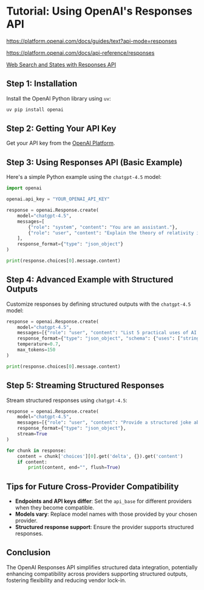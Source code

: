 # Tutorial: Using OpenAI's Responses API

https://platform.openai.com/docs/guides/text?api-mode=responses

https://platform.openai.com/docs/api-reference/responses

[Web Search and States with Responses API](https://cookbook.openai.com/examples/responses_api/responses_example)

## Step 1: Installation

Install the OpenAI Python library using `uv`:

```bash
uv pip install openai
```

## Step 2: Getting Your API Key

Get your API key from the [OpenAI Platform](https://platform.openai.com/api-keys).

## Step 3: Using Responses API (Basic Example)

Here's a simple Python example using the `chatgpt-4.5` model:

```python
import openai

openai.api_key = "YOUR_OPENAI_API_KEY"

response = openai.Response.create(
    model="chatgpt-4.5",
    messages=[
        {"role": "system", "content": "You are an assistant."},
        {"role": "user", "content": "Explain the theory of relativity in simple terms."}
    ],
    response_format={"type": "json_object"}
)

print(response.choices[0].message.content)
```

## Step 4: Advanced Example with Structured Outputs

Customize responses by defining structured outputs with the `chatgpt-4.5` model:

```python
response = openai.Response.create(
    model="chatgpt-4.5",
    messages=[{"role": "user", "content": "List 5 practical uses of AI."}],
    response_format={"type": "json_object", "schema": {"uses": ["string"]}},
    temperature=0.7,
    max_tokens=150
)

print(response.choices[0].message.content)
```

## Step 5: Streaming Structured Responses

Stream structured responses using `chatgpt-4.5`:

```python
response = openai.Response.create(
    model="chatgpt-4.5",
    messages=[{"role": "user", "content": "Provide a structured joke about AI."}],
    response_format={"type": "json_object"},
    stream=True
)

for chunk in response:
    content = chunk['choices'][0].get('delta', {}).get('content')
    if content:
        print(content, end="", flush=True)
```

## Tips for Future Cross-Provider Compatibility

- **Endpoints and API keys differ**: Set the `api_base` for different providers when they become compatible.
- **Models vary**: Replace model names with those provided by your chosen provider.
- **Structured response support**: Ensure the provider supports structured responses.

## Conclusion

The OpenAI Responses API simplifies structured data integration, potentially enhancing compatibility across providers supporting structured outputs, fostering flexibility and reducing vendor lock-in.
